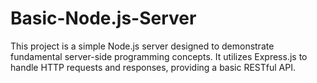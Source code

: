 # Basic-Node.js-Server
This project is a simple Node.js server designed to demonstrate fundamental server-side programming concepts. It utilizes Express.js to handle HTTP requests and responses, providing a basic RESTful API. 
